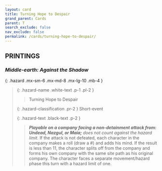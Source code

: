 ```yaml
---
layout: card
title: Turning Hope to Despair
grand_parent: Cards
parent: T
search_exclude: false
nav_exclude: false
permalink: /cards/turning-hope-to-despair/
---
```


## PRINTINGS


### _Middle-earth: Against the Shadow_

{: .hazard .mx-sm-6 .mx-md-8 .mx-lg-10 .mb-4 }
> {: .hazard-name .white-text .p-1 .pl-2 }
> > <div class="hazard-mp"></div>
> > <div class="card-name">Turning Hope to Despair</div>
>
> {: .hazard-classification .pr-2 }
> Short-event
>
> {: .hazard-text .black-text .p-2 }
> > ***Playable on a company facing a non-detainment attack from: Undead, Nazgul, or Maia;*** _does not count against the hazard limit._ If the attack is not defeated, each character in the company makes a roll (draw a #) and adds his mind. If the result is less than 11, the character splits off from the company and forms his own company with the same site path as his original company. The character faces a separate movement/hazard phase this turn with a hazard limit of one.  
>
